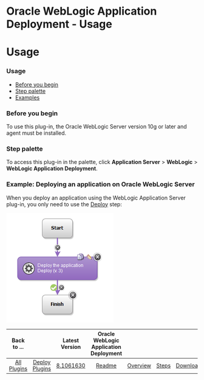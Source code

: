 
Oracle WebLogic Application Deployment - Usage
==============================================

# Usage


### Usage




* [Before you begin](#before_you_begin)
* [Step palette](#palette)
* [Examples](#example)


### **Before you begin**

To use this plug-in, the Oracle WebLogic Server version 10g or later and agent must be installed.


### **Step palette**

To access this plug-in in the palette, click **Application Server** > **WebLogic** > **WebLogic Application Deployment**.


### **Example: Deploying an application on Oracle WebLogic Server**

When you deploy an application using the WebLogic Application Server plug-in, you only need to use the [Deploy](https://www.urbancode.com/plugindoc/ibmucd/weblogic-application-server/3-489466/steps/#deploy) step:

[![deployweblogic](deployweblogic.gif)](deployweblogic.gif)


|Back to ...||Latest Version|Oracle WebLogic Application Deployment ||||
| :---: | :---: | :---: | :---: | :---: | :---: | :---: |
|[All Plugins](../../index.md)|[Deploy Plugins](../README.md)|[8.1061630](https://raw.githubusercontent.com/UrbanCode/IBM-UCD-PLUGINS/main/files/plugin-air-WebLogic-Application-Deployment/plugin-air-WebLogic-Application-Deployment-8.1061630.zip)|[Readme](README.md)|[Overview](overview.md)|[Steps](steps.md)|[Downloads](downloads.md)|
